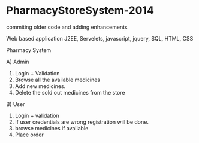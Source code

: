 # PharmacyStoreSystem-2014
commiting older code and adding enhancements

Web based application
J2EE, Servelets, javascript, jquery, SQL, HTML, CSS

Pharmacy System

A) Admin
1. Login + Validation
3. Browse all the available medicines
4. Add new medicines.
5. Delete the sold out medicines from the store



B) User
 1. Login + validation
 2. If user credentials are wrong registration will be done.
 3.  browse medicines if available
 4. Place order
